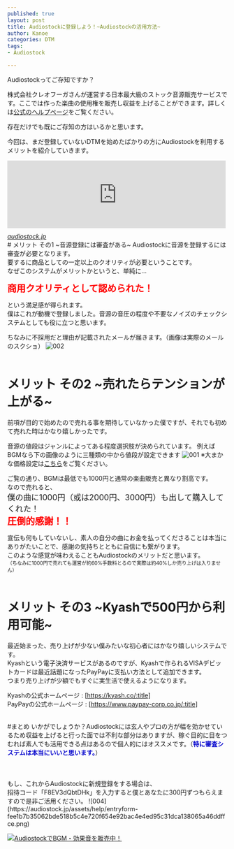 ```yaml
---
published: true
layout: post
title: Audiostockに登録しよう！~Audiostockの活用方法~
author: Kanoe
categories: DTM
tags:
- Audiostock

---
```


Audiostockってご存知ですか？

株式会社クレオフーガさんが運営する日本最大級のストック音源販売サービスです。ここでは作った楽曲の使用権を販売し収益を上げることができます。詳しくは[公式のヘルプページ](https://audiostock.jp/help/faq_for_creator)をご覧ください。

存在だけでも既にご存知の方はいるかと思います。

今回は、まだ登録していないDTMを始めたばかりの方にAudiostockを利用するメリットを紹介していきます。

<iframe src="https://hatenablog-parts.com/embed?url=https%3A%2F%2Faudiostock.jp%2F" title="著作権フリーの音源・音楽素材なら11万点から選べるAudiostock(オーディオストック)" class="embed-card embed-webcard" scrolling="no" frameborder="0" style="display: block; width: 100%; height: 155px; max-width: 500px; margin: 10px 0px;"></iframe><cite class="hatena-citation"><a href="https://audiostock.jp/">audiostock.jp</a></cite>
<!-- more -->
<br>
# メリット その1 ~音源登録には審査がある~
Audiostockに音源を登録するには審査が必要となります。<br>
要するに商品としての一定以上のクオリティが必要ということです。<br>
なぜこのシステムがメリットかというと、単純に...

<span style="font-size: 150%"><span style="color: #ff0000"><b>商用クオリティとして認められた！</b></span></span>

という満足感が得られます。<br>
僕はこれが動機で登録しました。音源の音圧の程度や不要なノイズのチェックシステムとしても役に立つと思います。<br>

ちなみに不採用だと理由が記載されたメールが届きます。（画像は実際のメールのスクショ）
![002](https://lh3.googleusercontent.com/l-UMbDIEA13rwYUo6AfZhytcdNc1jgDCcC9JoTn5a9qWn5wKL64irnEDBwAU0Y81dKJaCSenz3sGH6Fy_VUWaGoeggv1Zyh0JJZolm-aZs_pAzScpLdPgwAwSIMJtgfGUS1we079G1IvVoe1PAKov0Vm31rvl1Z1E3kY1UzfzXrRcoJviA5QANpS-L-M4vVE1CICqnG_M0QBsstKgmdZetGt3dPr3V57OepWKHCD5m50mWnq8eDarD4bA6SXyTJRHAKyo43lxYK6KuXwewPl6W1t9wcj-IqoatjnaUVSArudhel576sridzflLFgJLcX_2u8Qtv4XBvc0N0_LNhvumDb2uN0BHjZ-VNgynpCAPDkmndJAiqrDMRHDfQdQ6f-iavtm6PYRkHShhRb4F_VCn0ZJMFwE3xj6mN0zNzDsfI_Q6OwMxqlqFHCIoM67DNLwX1HVhHz0iHfM_BW3H_nwDSNszXC2NByGLUe3bknZBNS-rsjaOZvRW8zIvTSjma8BNSza24TYYXeO4atVovJ8-kgPY83BlCBvhaIUBNFNuSiFtPjPovr9qBFvbbp2ycXkREB1YZPqT0EiZ0D_rkcTV2Cff6yN1HrzEwPf8GPD1-m8dV026PoyqM28K4ZI1L65IfTOXTORaMX1C5iDHh-Oi8U=w680-h94-no)
<br><br>
# メリット その2 ~売れたらテンションが上がる~
前項が目的で始めたので売れる事を期待していなかった僕ですが、それでも初めて売れた時はかなり嬉しかったです。<br>

音源の値段はジャンルによってある程度選択肢が決められています。
例えばBGMなら下の画像のように三種類の中から値段が設定できます
![001](https://lh3.googleusercontent.com/d5-pV1Qepu1xF6b41_Rbw2FMI8HALZfVmsRtEXmDrF7Ap-JYRFu61dJe3fDjcdPZw0-amDyktixBydJb0Ikx0NKBRu6NJMAKLO8Lef_Rm7rndzhJfVex9NX3zAfYIlcXTAj3irKp-PTOabylPEQI4a9U8GHRRpZZMP8HibCFXzhoODlR8jFWFMcA9oo4CqyHHHCBoiQEJHB117Lf-HAAcFRDFXXmglf3_o0wZUBiGuA-RdMr1gFufaMInXurC55WfrgEg7zueZnIH0X0yGkHuTa-ssHwbzbsIb-SMcHVkr6Ss4_uTPDtusLD0WAdlkQ7OaeUhpiVeqivwb4CWWq5s-Onqa7EQ7yA5k6zApCf0_hE7qg1KTbHrMyLIX0dj0rhf0TVrDv3WlLHiUZ36h8w20_pLONplmJYt3IZ3PmwdKasFiVOBZhe3KAdN8FqwfOZfcKAaEWD5ljEkGrO5kx2H06rjThaHd5jS_v5fdwOU1N3IDFqitcYnNBdcT8qrmz6o2PR7zzegnnTdwFM6UNk2_w4M7mmvoJl1_QdeuoHB4nL5zoNaMfNNJAP3EpGbB_WvwfF4K6OxFJLrAK3wIKAng2VkFz146ylInzpPj9F8UlQ_lTsEwEN5TAPPbPlFoea5_T9pGyP_GtNW2dAQ392plvf=w740-h169-no)
※大まかな価格設定は[こちら](https://audiostock.jp/help/price_information)をご覧ください。

ご覧の通り、BGMは最低でも1000円と通常の楽曲販売と異なり割高です。<br>
なので売れると、<br>
<span style="font-size: 130%">僕の曲に1000円（或は2000円、3000円）も出して購入してくれた！</span> <br>
<span style="font-size: 150%"><b><span style="color: #ff0000">圧倒的感謝！！</span></b></span><br>

宣伝も何もしていないし、素人の自分の曲にお金を払ってくださることは本当にありがたいことで、感謝の気持ちとともに自信にも繋がります。<br>
このような感覚が味わえることもAudiostockのメリットだと思います。<br>
<span style="font-size: 80%">（ちなみに1000円で売れても運営が約60%手数料とるので実際は約40%しか売り上げは入りません）</span>
<br><br>
# メリット その3 ~Kyashで500円から利用可能~
最近始まった、売り上げが少ない僕みたいな初心者にはかなり嬉しいシステムです。<br>
Kyashという電子決済サービスがあるのですが、Kyashで作られるVISAデビットカードは最近話題になったPayPayに支払い方法として追加できます。<br>
つまり売り上げが少額でもすぐに実生活で使えるようになります。

Kyashの公式ホームページ : [https://kyash.co/:title] <br>
PayPayの公式ホームページ : [https://www.paypay-corp.co.jp/:title]<br>

<br>
#まとめ
いかがでしょうか？Audiostockには玄人やプロの方が幅を効かせているため収益を上げると行った面では不利な部分はありますが、稼ぐ目的に目をつむれば素人でも活用できる点はあるので個人的にはオススメです。（<span style="color: #0000cc"><b>特に審査システムは本当にいいと思います。</b></span>）<br>
<br>
<br>
<br>
もし、これからAudiostockに新規登録をする場合は、<br>
招待コード「F8EV3dQbtDHk」を入力すると僕とあなたに300円ずつもらえますので是非ご活用ください。
![004](https://audiostock.jp/assets/help/entryform-fee1b7b35062bde518b5c4e720f654e92bac4e4ed95c31dca138065a46ddffce.png)

<a href="https://audiostock.jp" target="_blank" ><img src="https://audiostock.jp/assets/as_banner/banner_300_250_01.png" alt="AudiostockでBGM・効果音を販売中！" ></a>